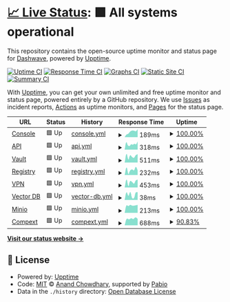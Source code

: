 # [📈 Live Status](https://status.dashwave.io): <!--live status--> **🟩 All systems operational**

This repository contains the open-source uptime monitor and status page for [Dashwave](https://dashwave.io), powered by [Upptime](https://github.com/upptime/upptime).

[![Uptime CI](https://github.com/dashwave/upptime/workflows/Uptime%20CI/badge.svg)](https://github.com/dashwave/upptime/actions?query=workflow%3A%22Uptime+CI%22)
[![Response Time CI](https://github.com/dashwave/upptime/workflows/Response%20Time%20CI/badge.svg)](https://github.com/dashwave/upptime/actions?query=workflow%3A%22Response+Time+CI%22)
[![Graphs CI](https://github.com/dashwave/upptime/workflows/Graphs%20CI/badge.svg)](https://github.com/dashwave/upptime/actions?query=workflow%3A%22Graphs+CI%22)
[![Static Site CI](https://github.com/dashwave/upptime/workflows/Static%20Site%20CI/badge.svg)](https://github.com/dashwave/upptime/actions?query=workflow%3A%22Static+Site+CI%22)
[![Summary CI](https://github.com/dashwave/upptime/workflows/Summary%20CI/badge.svg)](https://github.com/dashwave/upptime/actions?query=workflow%3A%22Summary+CI%22)

With [Upptime](https://upptime.js.org), you can get your own unlimited and free uptime monitor and status page, powered entirely by a GitHub repository. We use [Issues](https://github.com/dashwave/upptime/issues) as incident reports, [Actions](https://github.com/dashwave/upptime/actions) as uptime monitors, and [Pages](https://status.dashwave.io) for the status page.

<!--start: status pages-->
<!-- This summary is generated by Upptime (https://github.com/upptime/upptime) -->
<!-- Do not edit this manually, your changes will be overwritten -->
<!-- prettier-ignore -->
| URL | Status | History | Response Time | Uptime |
| --- | ------ | ------- | ------------- | ------ |
| <img alt="" src="https://icons.duckduckgo.com/ip3/console.dashwave.io.ico" height="13"> [Console](https://console.dashwave.io) | 🟩 Up | [console.yml](https://github.com/dashwave/upptime/commits/HEAD/history/console.yml) | <details><summary><img alt="Response time graph" src="./graphs/console/response-time-week.png" height="20"> 189ms</summary><br><a href="https://status.dashwave.io/history/console"><img alt="Response time 213" src="https://img.shields.io/endpoint?url=https%3A%2F%2Fraw.githubusercontent.com%2Fdashwave%2Fupptime%2FHEAD%2Fapi%2Fconsole%2Fresponse-time.json"></a><br><a href="https://status.dashwave.io/history/console"><img alt="24-hour response time 269" src="https://img.shields.io/endpoint?url=https%3A%2F%2Fraw.githubusercontent.com%2Fdashwave%2Fupptime%2FHEAD%2Fapi%2Fconsole%2Fresponse-time-day.json"></a><br><a href="https://status.dashwave.io/history/console"><img alt="7-day response time 189" src="https://img.shields.io/endpoint?url=https%3A%2F%2Fraw.githubusercontent.com%2Fdashwave%2Fupptime%2FHEAD%2Fapi%2Fconsole%2Fresponse-time-week.json"></a><br><a href="https://status.dashwave.io/history/console"><img alt="30-day response time 213" src="https://img.shields.io/endpoint?url=https%3A%2F%2Fraw.githubusercontent.com%2Fdashwave%2Fupptime%2FHEAD%2Fapi%2Fconsole%2Fresponse-time-month.json"></a><br><a href="https://status.dashwave.io/history/console"><img alt="1-year response time 213" src="https://img.shields.io/endpoint?url=https%3A%2F%2Fraw.githubusercontent.com%2Fdashwave%2Fupptime%2FHEAD%2Fapi%2Fconsole%2Fresponse-time-year.json"></a></details> | <details><summary><a href="https://status.dashwave.io/history/console">100.00%</a></summary><a href="https://status.dashwave.io/history/console"><img alt="All-time uptime 100.00%" src="https://img.shields.io/endpoint?url=https%3A%2F%2Fraw.githubusercontent.com%2Fdashwave%2Fupptime%2FHEAD%2Fapi%2Fconsole%2Fuptime.json"></a><br><a href="https://status.dashwave.io/history/console"><img alt="24-hour uptime 100.00%" src="https://img.shields.io/endpoint?url=https%3A%2F%2Fraw.githubusercontent.com%2Fdashwave%2Fupptime%2FHEAD%2Fapi%2Fconsole%2Fuptime-day.json"></a><br><a href="https://status.dashwave.io/history/console"><img alt="7-day uptime 100.00%" src="https://img.shields.io/endpoint?url=https%3A%2F%2Fraw.githubusercontent.com%2Fdashwave%2Fupptime%2FHEAD%2Fapi%2Fconsole%2Fuptime-week.json"></a><br><a href="https://status.dashwave.io/history/console"><img alt="30-day uptime 100.00%" src="https://img.shields.io/endpoint?url=https%3A%2F%2Fraw.githubusercontent.com%2Fdashwave%2Fupptime%2FHEAD%2Fapi%2Fconsole%2Fuptime-month.json"></a><br><a href="https://status.dashwave.io/history/console"><img alt="1-year uptime 100.00%" src="https://img.shields.io/endpoint?url=https%3A%2F%2Fraw.githubusercontent.com%2Fdashwave%2Fupptime%2FHEAD%2Fapi%2Fconsole%2Fuptime-year.json"></a></details>
| <img alt="" src="https://icons.duckduckgo.com/ip3/api.dashwave.io.ico" height="13"> [API](https://api.dashwave.io) | 🟩 Up | [api.yml](https://github.com/dashwave/upptime/commits/HEAD/history/api.yml) | <details><summary><img alt="Response time graph" src="./graphs/api/response-time-week.png" height="20"> 318ms</summary><br><a href="https://status.dashwave.io/history/api"><img alt="Response time 306" src="https://img.shields.io/endpoint?url=https%3A%2F%2Fraw.githubusercontent.com%2Fdashwave%2Fupptime%2FHEAD%2Fapi%2Fapi%2Fresponse-time.json"></a><br><a href="https://status.dashwave.io/history/api"><img alt="24-hour response time 464" src="https://img.shields.io/endpoint?url=https%3A%2F%2Fraw.githubusercontent.com%2Fdashwave%2Fupptime%2FHEAD%2Fapi%2Fapi%2Fresponse-time-day.json"></a><br><a href="https://status.dashwave.io/history/api"><img alt="7-day response time 318" src="https://img.shields.io/endpoint?url=https%3A%2F%2Fraw.githubusercontent.com%2Fdashwave%2Fupptime%2FHEAD%2Fapi%2Fapi%2Fresponse-time-week.json"></a><br><a href="https://status.dashwave.io/history/api"><img alt="30-day response time 306" src="https://img.shields.io/endpoint?url=https%3A%2F%2Fraw.githubusercontent.com%2Fdashwave%2Fupptime%2FHEAD%2Fapi%2Fapi%2Fresponse-time-month.json"></a><br><a href="https://status.dashwave.io/history/api"><img alt="1-year response time 306" src="https://img.shields.io/endpoint?url=https%3A%2F%2Fraw.githubusercontent.com%2Fdashwave%2Fupptime%2FHEAD%2Fapi%2Fapi%2Fresponse-time-year.json"></a></details> | <details><summary><a href="https://status.dashwave.io/history/api">100.00%</a></summary><a href="https://status.dashwave.io/history/api"><img alt="All-time uptime 99.95%" src="https://img.shields.io/endpoint?url=https%3A%2F%2Fraw.githubusercontent.com%2Fdashwave%2Fupptime%2FHEAD%2Fapi%2Fapi%2Fuptime.json"></a><br><a href="https://status.dashwave.io/history/api"><img alt="24-hour uptime 100.00%" src="https://img.shields.io/endpoint?url=https%3A%2F%2Fraw.githubusercontent.com%2Fdashwave%2Fupptime%2FHEAD%2Fapi%2Fapi%2Fuptime-day.json"></a><br><a href="https://status.dashwave.io/history/api"><img alt="7-day uptime 100.00%" src="https://img.shields.io/endpoint?url=https%3A%2F%2Fraw.githubusercontent.com%2Fdashwave%2Fupptime%2FHEAD%2Fapi%2Fapi%2Fuptime-week.json"></a><br><a href="https://status.dashwave.io/history/api"><img alt="30-day uptime 99.95%" src="https://img.shields.io/endpoint?url=https%3A%2F%2Fraw.githubusercontent.com%2Fdashwave%2Fupptime%2FHEAD%2Fapi%2Fapi%2Fuptime-month.json"></a><br><a href="https://status.dashwave.io/history/api"><img alt="1-year uptime 99.95%" src="https://img.shields.io/endpoint?url=https%3A%2F%2Fraw.githubusercontent.com%2Fdashwave%2Fupptime%2FHEAD%2Fapi%2Fapi%2Fuptime-year.json"></a></details>
| <img alt="" src="https://icons.duckduckgo.com/ip3/vault.dashwave.io.ico" height="13"> [Vault](https://vault.dashwave.io) | 🟩 Up | [vault.yml](https://github.com/dashwave/upptime/commits/HEAD/history/vault.yml) | <details><summary><img alt="Response time graph" src="./graphs/vault/response-time-week.png" height="20"> 511ms</summary><br><a href="https://status.dashwave.io/history/vault"><img alt="Response time 432" src="https://img.shields.io/endpoint?url=https%3A%2F%2Fraw.githubusercontent.com%2Fdashwave%2Fupptime%2FHEAD%2Fapi%2Fvault%2Fresponse-time.json"></a><br><a href="https://status.dashwave.io/history/vault"><img alt="24-hour response time 674" src="https://img.shields.io/endpoint?url=https%3A%2F%2Fraw.githubusercontent.com%2Fdashwave%2Fupptime%2FHEAD%2Fapi%2Fvault%2Fresponse-time-day.json"></a><br><a href="https://status.dashwave.io/history/vault"><img alt="7-day response time 511" src="https://img.shields.io/endpoint?url=https%3A%2F%2Fraw.githubusercontent.com%2Fdashwave%2Fupptime%2FHEAD%2Fapi%2Fvault%2Fresponse-time-week.json"></a><br><a href="https://status.dashwave.io/history/vault"><img alt="30-day response time 432" src="https://img.shields.io/endpoint?url=https%3A%2F%2Fraw.githubusercontent.com%2Fdashwave%2Fupptime%2FHEAD%2Fapi%2Fvault%2Fresponse-time-month.json"></a><br><a href="https://status.dashwave.io/history/vault"><img alt="1-year response time 432" src="https://img.shields.io/endpoint?url=https%3A%2F%2Fraw.githubusercontent.com%2Fdashwave%2Fupptime%2FHEAD%2Fapi%2Fvault%2Fresponse-time-year.json"></a></details> | <details><summary><a href="https://status.dashwave.io/history/vault">100.00%</a></summary><a href="https://status.dashwave.io/history/vault"><img alt="All-time uptime 100.00%" src="https://img.shields.io/endpoint?url=https%3A%2F%2Fraw.githubusercontent.com%2Fdashwave%2Fupptime%2FHEAD%2Fapi%2Fvault%2Fuptime.json"></a><br><a href="https://status.dashwave.io/history/vault"><img alt="24-hour uptime 100.00%" src="https://img.shields.io/endpoint?url=https%3A%2F%2Fraw.githubusercontent.com%2Fdashwave%2Fupptime%2FHEAD%2Fapi%2Fvault%2Fuptime-day.json"></a><br><a href="https://status.dashwave.io/history/vault"><img alt="7-day uptime 100.00%" src="https://img.shields.io/endpoint?url=https%3A%2F%2Fraw.githubusercontent.com%2Fdashwave%2Fupptime%2FHEAD%2Fapi%2Fvault%2Fuptime-week.json"></a><br><a href="https://status.dashwave.io/history/vault"><img alt="30-day uptime 100.00%" src="https://img.shields.io/endpoint?url=https%3A%2F%2Fraw.githubusercontent.com%2Fdashwave%2Fupptime%2FHEAD%2Fapi%2Fvault%2Fuptime-month.json"></a><br><a href="https://status.dashwave.io/history/vault"><img alt="1-year uptime 100.00%" src="https://img.shields.io/endpoint?url=https%3A%2F%2Fraw.githubusercontent.com%2Fdashwave%2Fupptime%2FHEAD%2Fapi%2Fvault%2Fuptime-year.json"></a></details>
| <img alt="" src="https://icons.duckduckgo.com/ip3/registry.dashwave.io.ico" height="13"> [Registry](https://registry.dashwave.io) | 🟩 Up | [registry.yml](https://github.com/dashwave/upptime/commits/HEAD/history/registry.yml) | <details><summary><img alt="Response time graph" src="./graphs/registry/response-time-week.png" height="20"> 232ms</summary><br><a href="https://status.dashwave.io/history/registry"><img alt="Response time 215" src="https://img.shields.io/endpoint?url=https%3A%2F%2Fraw.githubusercontent.com%2Fdashwave%2Fupptime%2FHEAD%2Fapi%2Fregistry%2Fresponse-time.json"></a><br><a href="https://status.dashwave.io/history/registry"><img alt="24-hour response time 210" src="https://img.shields.io/endpoint?url=https%3A%2F%2Fraw.githubusercontent.com%2Fdashwave%2Fupptime%2FHEAD%2Fapi%2Fregistry%2Fresponse-time-day.json"></a><br><a href="https://status.dashwave.io/history/registry"><img alt="7-day response time 232" src="https://img.shields.io/endpoint?url=https%3A%2F%2Fraw.githubusercontent.com%2Fdashwave%2Fupptime%2FHEAD%2Fapi%2Fregistry%2Fresponse-time-week.json"></a><br><a href="https://status.dashwave.io/history/registry"><img alt="30-day response time 215" src="https://img.shields.io/endpoint?url=https%3A%2F%2Fraw.githubusercontent.com%2Fdashwave%2Fupptime%2FHEAD%2Fapi%2Fregistry%2Fresponse-time-month.json"></a><br><a href="https://status.dashwave.io/history/registry"><img alt="1-year response time 215" src="https://img.shields.io/endpoint?url=https%3A%2F%2Fraw.githubusercontent.com%2Fdashwave%2Fupptime%2FHEAD%2Fapi%2Fregistry%2Fresponse-time-year.json"></a></details> | <details><summary><a href="https://status.dashwave.io/history/registry">100.00%</a></summary><a href="https://status.dashwave.io/history/registry"><img alt="All-time uptime 100.00%" src="https://img.shields.io/endpoint?url=https%3A%2F%2Fraw.githubusercontent.com%2Fdashwave%2Fupptime%2FHEAD%2Fapi%2Fregistry%2Fuptime.json"></a><br><a href="https://status.dashwave.io/history/registry"><img alt="24-hour uptime 100.00%" src="https://img.shields.io/endpoint?url=https%3A%2F%2Fraw.githubusercontent.com%2Fdashwave%2Fupptime%2FHEAD%2Fapi%2Fregistry%2Fuptime-day.json"></a><br><a href="https://status.dashwave.io/history/registry"><img alt="7-day uptime 100.00%" src="https://img.shields.io/endpoint?url=https%3A%2F%2Fraw.githubusercontent.com%2Fdashwave%2Fupptime%2FHEAD%2Fapi%2Fregistry%2Fuptime-week.json"></a><br><a href="https://status.dashwave.io/history/registry"><img alt="30-day uptime 100.00%" src="https://img.shields.io/endpoint?url=https%3A%2F%2Fraw.githubusercontent.com%2Fdashwave%2Fupptime%2FHEAD%2Fapi%2Fregistry%2Fuptime-month.json"></a><br><a href="https://status.dashwave.io/history/registry"><img alt="1-year uptime 100.00%" src="https://img.shields.io/endpoint?url=https%3A%2F%2Fraw.githubusercontent.com%2Fdashwave%2Fupptime%2FHEAD%2Fapi%2Fregistry%2Fuptime-year.json"></a></details>
| <img alt="" src="https://icons.duckduckgo.com/ip3/mysticvpn.dashwave.io.ico" height="13"> [VPN](https://mysticvpn.dashwave.io) | 🟩 Up | [vpn.yml](https://github.com/dashwave/upptime/commits/HEAD/history/vpn.yml) | <details><summary><img alt="Response time graph" src="./graphs/vpn/response-time-week.png" height="20"> 453ms</summary><br><a href="https://status.dashwave.io/history/vpn"><img alt="Response time 897" src="https://img.shields.io/endpoint?url=https%3A%2F%2Fraw.githubusercontent.com%2Fdashwave%2Fupptime%2FHEAD%2Fapi%2Fvpn%2Fresponse-time.json"></a><br><a href="https://status.dashwave.io/history/vpn"><img alt="24-hour response time 637" src="https://img.shields.io/endpoint?url=https%3A%2F%2Fraw.githubusercontent.com%2Fdashwave%2Fupptime%2FHEAD%2Fapi%2Fvpn%2Fresponse-time-day.json"></a><br><a href="https://status.dashwave.io/history/vpn"><img alt="7-day response time 453" src="https://img.shields.io/endpoint?url=https%3A%2F%2Fraw.githubusercontent.com%2Fdashwave%2Fupptime%2FHEAD%2Fapi%2Fvpn%2Fresponse-time-week.json"></a><br><a href="https://status.dashwave.io/history/vpn"><img alt="30-day response time 897" src="https://img.shields.io/endpoint?url=https%3A%2F%2Fraw.githubusercontent.com%2Fdashwave%2Fupptime%2FHEAD%2Fapi%2Fvpn%2Fresponse-time-month.json"></a><br><a href="https://status.dashwave.io/history/vpn"><img alt="1-year response time 897" src="https://img.shields.io/endpoint?url=https%3A%2F%2Fraw.githubusercontent.com%2Fdashwave%2Fupptime%2FHEAD%2Fapi%2Fvpn%2Fresponse-time-year.json"></a></details> | <details><summary><a href="https://status.dashwave.io/history/vpn">100.00%</a></summary><a href="https://status.dashwave.io/history/vpn"><img alt="All-time uptime 98.33%" src="https://img.shields.io/endpoint?url=https%3A%2F%2Fraw.githubusercontent.com%2Fdashwave%2Fupptime%2FHEAD%2Fapi%2Fvpn%2Fuptime.json"></a><br><a href="https://status.dashwave.io/history/vpn"><img alt="24-hour uptime 100.00%" src="https://img.shields.io/endpoint?url=https%3A%2F%2Fraw.githubusercontent.com%2Fdashwave%2Fupptime%2FHEAD%2Fapi%2Fvpn%2Fuptime-day.json"></a><br><a href="https://status.dashwave.io/history/vpn"><img alt="7-day uptime 100.00%" src="https://img.shields.io/endpoint?url=https%3A%2F%2Fraw.githubusercontent.com%2Fdashwave%2Fupptime%2FHEAD%2Fapi%2Fvpn%2Fuptime-week.json"></a><br><a href="https://status.dashwave.io/history/vpn"><img alt="30-day uptime 98.33%" src="https://img.shields.io/endpoint?url=https%3A%2F%2Fraw.githubusercontent.com%2Fdashwave%2Fupptime%2FHEAD%2Fapi%2Fvpn%2Fuptime-month.json"></a><br><a href="https://status.dashwave.io/history/vpn"><img alt="1-year uptime 98.33%" src="https://img.shields.io/endpoint?url=https%3A%2F%2Fraw.githubusercontent.com%2Fdashwave%2Fupptime%2FHEAD%2Fapi%2Fvpn%2Fuptime-year.json"></a></details>
| <img alt="" src="https://icons.duckduckgo.com/ip3/null.ico" height="13"> [Vector DB](chromadb-service.dashwave.io) | 🟩 Up | [vector-db.yml](https://github.com/dashwave/upptime/commits/HEAD/history/vector-db.yml) | <details><summary><img alt="Response time graph" src="./graphs/vector-db/response-time-week.png" height="20"> 38ms</summary><br><a href="https://status.dashwave.io/history/vector-db"><img alt="Response time 34" src="https://img.shields.io/endpoint?url=https%3A%2F%2Fraw.githubusercontent.com%2Fdashwave%2Fupptime%2FHEAD%2Fapi%2Fvector-db%2Fresponse-time.json"></a><br><a href="https://status.dashwave.io/history/vector-db"><img alt="24-hour response time 54" src="https://img.shields.io/endpoint?url=https%3A%2F%2Fraw.githubusercontent.com%2Fdashwave%2Fupptime%2FHEAD%2Fapi%2Fvector-db%2Fresponse-time-day.json"></a><br><a href="https://status.dashwave.io/history/vector-db"><img alt="7-day response time 38" src="https://img.shields.io/endpoint?url=https%3A%2F%2Fraw.githubusercontent.com%2Fdashwave%2Fupptime%2FHEAD%2Fapi%2Fvector-db%2Fresponse-time-week.json"></a><br><a href="https://status.dashwave.io/history/vector-db"><img alt="30-day response time 34" src="https://img.shields.io/endpoint?url=https%3A%2F%2Fraw.githubusercontent.com%2Fdashwave%2Fupptime%2FHEAD%2Fapi%2Fvector-db%2Fresponse-time-month.json"></a><br><a href="https://status.dashwave.io/history/vector-db"><img alt="1-year response time 34" src="https://img.shields.io/endpoint?url=https%3A%2F%2Fraw.githubusercontent.com%2Fdashwave%2Fupptime%2FHEAD%2Fapi%2Fvector-db%2Fresponse-time-year.json"></a></details> | <details><summary><a href="https://status.dashwave.io/history/vector-db">100.00%</a></summary><a href="https://status.dashwave.io/history/vector-db"><img alt="All-time uptime 25.59%" src="https://img.shields.io/endpoint?url=https%3A%2F%2Fraw.githubusercontent.com%2Fdashwave%2Fupptime%2FHEAD%2Fapi%2Fvector-db%2Fuptime.json"></a><br><a href="https://status.dashwave.io/history/vector-db"><img alt="24-hour uptime 100.00%" src="https://img.shields.io/endpoint?url=https%3A%2F%2Fraw.githubusercontent.com%2Fdashwave%2Fupptime%2FHEAD%2Fapi%2Fvector-db%2Fuptime-day.json"></a><br><a href="https://status.dashwave.io/history/vector-db"><img alt="7-day uptime 100.00%" src="https://img.shields.io/endpoint?url=https%3A%2F%2Fraw.githubusercontent.com%2Fdashwave%2Fupptime%2FHEAD%2Fapi%2Fvector-db%2Fuptime-week.json"></a><br><a href="https://status.dashwave.io/history/vector-db"><img alt="30-day uptime 25.59%" src="https://img.shields.io/endpoint?url=https%3A%2F%2Fraw.githubusercontent.com%2Fdashwave%2Fupptime%2FHEAD%2Fapi%2Fvector-db%2Fuptime-month.json"></a><br><a href="https://status.dashwave.io/history/vector-db"><img alt="1-year uptime 25.59%" src="https://img.shields.io/endpoint?url=https%3A%2F%2Fraw.githubusercontent.com%2Fdashwave%2Fupptime%2FHEAD%2Fapi%2Fvector-db%2Fuptime-year.json"></a></details>
| <img alt="" src="https://icons.duckduckgo.com/ip3/null.ico" height="13"> [Minio](minio.dashwave.io) | 🟩 Up | [minio.yml](https://github.com/dashwave/upptime/commits/HEAD/history/minio.yml) | <details><summary><img alt="Response time graph" src="./graphs/minio/response-time-week.png" height="20"> 213ms</summary><br><a href="https://status.dashwave.io/history/minio"><img alt="Response time 211" src="https://img.shields.io/endpoint?url=https%3A%2F%2Fraw.githubusercontent.com%2Fdashwave%2Fupptime%2FHEAD%2Fapi%2Fminio%2Fresponse-time.json"></a><br><a href="https://status.dashwave.io/history/minio"><img alt="24-hour response time 228" src="https://img.shields.io/endpoint?url=https%3A%2F%2Fraw.githubusercontent.com%2Fdashwave%2Fupptime%2FHEAD%2Fapi%2Fminio%2Fresponse-time-day.json"></a><br><a href="https://status.dashwave.io/history/minio"><img alt="7-day response time 213" src="https://img.shields.io/endpoint?url=https%3A%2F%2Fraw.githubusercontent.com%2Fdashwave%2Fupptime%2FHEAD%2Fapi%2Fminio%2Fresponse-time-week.json"></a><br><a href="https://status.dashwave.io/history/minio"><img alt="30-day response time 211" src="https://img.shields.io/endpoint?url=https%3A%2F%2Fraw.githubusercontent.com%2Fdashwave%2Fupptime%2FHEAD%2Fapi%2Fminio%2Fresponse-time-month.json"></a><br><a href="https://status.dashwave.io/history/minio"><img alt="1-year response time 211" src="https://img.shields.io/endpoint?url=https%3A%2F%2Fraw.githubusercontent.com%2Fdashwave%2Fupptime%2FHEAD%2Fapi%2Fminio%2Fresponse-time-year.json"></a></details> | <details><summary><a href="https://status.dashwave.io/history/minio">100.00%</a></summary><a href="https://status.dashwave.io/history/minio"><img alt="All-time uptime 25.59%" src="https://img.shields.io/endpoint?url=https%3A%2F%2Fraw.githubusercontent.com%2Fdashwave%2Fupptime%2FHEAD%2Fapi%2Fminio%2Fuptime.json"></a><br><a href="https://status.dashwave.io/history/minio"><img alt="24-hour uptime 100.00%" src="https://img.shields.io/endpoint?url=https%3A%2F%2Fraw.githubusercontent.com%2Fdashwave%2Fupptime%2FHEAD%2Fapi%2Fminio%2Fuptime-day.json"></a><br><a href="https://status.dashwave.io/history/minio"><img alt="7-day uptime 100.00%" src="https://img.shields.io/endpoint?url=https%3A%2F%2Fraw.githubusercontent.com%2Fdashwave%2Fupptime%2FHEAD%2Fapi%2Fminio%2Fuptime-week.json"></a><br><a href="https://status.dashwave.io/history/minio"><img alt="30-day uptime 25.59%" src="https://img.shields.io/endpoint?url=https%3A%2F%2Fraw.githubusercontent.com%2Fdashwave%2Fupptime%2FHEAD%2Fapi%2Fminio%2Fuptime-month.json"></a><br><a href="https://status.dashwave.io/history/minio"><img alt="1-year uptime 25.59%" src="https://img.shields.io/endpoint?url=https%3A%2F%2Fraw.githubusercontent.com%2Fdashwave%2Fupptime%2FHEAD%2Fapi%2Fminio%2Fuptime-year.json"></a></details>
| <img alt="" src="https://icons.duckduckgo.com/ip3/compext.dashwave.io.ico" height="13"> [Compext](https://compext.dashwave.io) | 🟩 Up | [compext.yml](https://github.com/dashwave/upptime/commits/HEAD/history/compext.yml) | <details><summary><img alt="Response time graph" src="./graphs/compext/response-time-week.png" height="20"> 688ms</summary><br><a href="https://status.dashwave.io/history/compext"><img alt="Response time 710" src="https://img.shields.io/endpoint?url=https%3A%2F%2Fraw.githubusercontent.com%2Fdashwave%2Fupptime%2FHEAD%2Fapi%2Fcompext%2Fresponse-time.json"></a><br><a href="https://status.dashwave.io/history/compext"><img alt="24-hour response time 662" src="https://img.shields.io/endpoint?url=https%3A%2F%2Fraw.githubusercontent.com%2Fdashwave%2Fupptime%2FHEAD%2Fapi%2Fcompext%2Fresponse-time-day.json"></a><br><a href="https://status.dashwave.io/history/compext"><img alt="7-day response time 688" src="https://img.shields.io/endpoint?url=https%3A%2F%2Fraw.githubusercontent.com%2Fdashwave%2Fupptime%2FHEAD%2Fapi%2Fcompext%2Fresponse-time-week.json"></a><br><a href="https://status.dashwave.io/history/compext"><img alt="30-day response time 710" src="https://img.shields.io/endpoint?url=https%3A%2F%2Fraw.githubusercontent.com%2Fdashwave%2Fupptime%2FHEAD%2Fapi%2Fcompext%2Fresponse-time-month.json"></a><br><a href="https://status.dashwave.io/history/compext"><img alt="1-year response time 710" src="https://img.shields.io/endpoint?url=https%3A%2F%2Fraw.githubusercontent.com%2Fdashwave%2Fupptime%2FHEAD%2Fapi%2Fcompext%2Fresponse-time-year.json"></a></details> | <details><summary><a href="https://status.dashwave.io/history/compext">90.83%</a></summary><a href="https://status.dashwave.io/history/compext"><img alt="All-time uptime 97.83%" src="https://img.shields.io/endpoint?url=https%3A%2F%2Fraw.githubusercontent.com%2Fdashwave%2Fupptime%2FHEAD%2Fapi%2Fcompext%2Fuptime.json"></a><br><a href="https://status.dashwave.io/history/compext"><img alt="24-hour uptime 35.84%" src="https://img.shields.io/endpoint?url=https%3A%2F%2Fraw.githubusercontent.com%2Fdashwave%2Fupptime%2FHEAD%2Fapi%2Fcompext%2Fuptime-day.json"></a><br><a href="https://status.dashwave.io/history/compext"><img alt="7-day uptime 90.83%" src="https://img.shields.io/endpoint?url=https%3A%2F%2Fraw.githubusercontent.com%2Fdashwave%2Fupptime%2FHEAD%2Fapi%2Fcompext%2Fuptime-week.json"></a><br><a href="https://status.dashwave.io/history/compext"><img alt="30-day uptime 97.83%" src="https://img.shields.io/endpoint?url=https%3A%2F%2Fraw.githubusercontent.com%2Fdashwave%2Fupptime%2FHEAD%2Fapi%2Fcompext%2Fuptime-month.json"></a><br><a href="https://status.dashwave.io/history/compext"><img alt="1-year uptime 97.83%" src="https://img.shields.io/endpoint?url=https%3A%2F%2Fraw.githubusercontent.com%2Fdashwave%2Fupptime%2FHEAD%2Fapi%2Fcompext%2Fuptime-year.json"></a></details>

<!--end: status pages-->

[**Visit our status website →**](https://status.dashwave.io)

## 📄 License

- Powered by: [Upptime](https://github.com/upptime/upptime)
- Code: [MIT](./LICENSE) © [Anand Chowdhary](https://anandchowdhary.com), supported by [Pabio](https://pabio.com)
- Data in the `./history` directory: [Open Database License](https://opendatacommons.org/licenses/odbl/1-0/)
